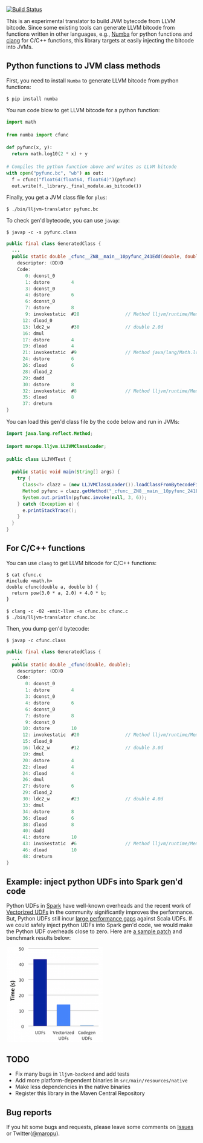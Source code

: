 [![Build Status](https://travis-ci.org/maropu/lljvm-translator.svg?branch=master)](https://travis-ci.org/maropu/lljvm-translator)

This is an experimental translator to build JVM bytecode from LLVM bitcode.
Since some existing tools can generate LLVM bitcode from functions written in other languages,
e.g.,  [Numba](https://numba.pydata.org/) for python functions and [clang](https://clang.llvm.org/) for C/C++ functions,
this library targets at easily injecting the bitcode into JVMs.

## Python functions to JVM class methods

First, you need to install `Numba` to generate LLVM bitcode from python functions:

    $ pip install numba

You run code blow to get LLVM bitcode for a python function:

```python
import math

from numba import cfunc

def pyfunc(x, y):
  return math.log10(2 * x) + y

# Compiles the python function above and writes as LLVM bitcode
with open("pyfunc.bc", "wb") as out:
  f = cfunc("float64(float64, float64)")(pyfunc)
  out.write(f._library._final_module.as_bitcode())
```

Finally, you get a JVM class file for `plus`:

    $ ./bin/lljvm-translator pyfunc.bc

To check gen'd bytecode, you can use `javap`:

    $ javap -c -s pyfunc.class

```java
public final class GeneratedClass {
  ...
  public static double _cfunc__ZN8__main__10pyfunc_241Edd(double, double);
    descriptor: (DD)D
    Code:
       0: dconst_0
       1: dstore        4
       3: dconst_0
       4: dstore        6
       6: dconst_0
       7: dstore        8
       9: invokestatic  #28                 // Method lljvm/runtime/Memory.createStackFrame:()V
      12: dload_0
      13: ldc2_w        #30                 // double 2.0d
      16: dmul
      17: dstore        4
      19: dload         4
      21: invokestatic  #9                  // Method java/lang/Math.log10:(D)D
      24: dstore        6
      26: dload         6
      28: dload_2
      29: dadd
      30: dstore        8
      32: invokestatic  #8                  // Method lljvm/runtime/Memory.destroyStackFrame:()V
      35: dload         8
      37: dreturn
}
```

You can load this gen'd class file by the code below and run in JVMs:

```java
import java.lang.reflect.Method;

import maropu.lljvm.LLJVMClassLoader;

public class LLJVMTest {

  public static void main(String[] args) {
    try {
      Class<?> clazz = (new LLJVMClassLoader()).loadClassFromBytecodeFile("GeneratedClass", "pyfunc.class");
      Method pyfunc = clazz.getMethod("_cfunc__ZN8__main__10pyfunc_241Edd", new Class[] {double.class, double.class});
      System.out.println(pyfunc.invoke(null, 3, 6));
    } catch (Exception e) {
      e.printStackTrace();
    }
  }
}
```

## For C/C++ functions

You can use `clang` to get LLVM bitcode for C/C++ functions:

    $ cat cfunc.c
    #include <math.h>
    double cfunc(double a, double b) {
      return pow(3.0 * a, 2.0) + 4.0 * b;
    }

    $ clang -c -O2 -emit-llvm -o cfunc.bc cfunc.c
    $ ./bin/lljvm-translator cfunc.bc

Then, you dump gen'd bytecode:

    $ javap -c cfunc.class

```java
public final class GeneratedClass {
  ...
  public static double _cfunc(double, double);
    descriptor: (DD)D
    Code:
       0: dconst_0
       1: dstore        4
       3: dconst_0
       4: dstore        6
       6: dconst_0
       7: dstore        8
       9: dconst_0
      10: dstore        10
      12: invokestatic  #20                 // Method lljvm/runtime/Memory.createStackFrame:()V
      15: dload_0
      16: ldc2_w        #12                 // double 3.0d
      19: dmul
      20: dstore        4
      22: dload         4
      24: dload         4
      26: dmul
      27: dstore        6
      29: dload_2
      30: ldc2_w        #23                 // double 4.0d
      33: dmul
      34: dstore        8
      36: dload         6
      38: dload         8
      40: dadd
      41: dstore        10
      43: invokestatic  #6                  // Method lljvm/runtime/Memory.destroyStackFrame:()V
      46: dload         10
      48: dreturn
}
```

## Example: inject python UDFs into Spark gen'd code

Python UDFs in [Spark](https://spark.apache.org/) have well-known overheads and the recent work of
[Vectorized UDFs](https://issues.apache.org/jira/browse/SPARK-21190) in the community
significantly improves the performance. But, Python UDFs still incur
[large performance gaps](https://gist.github.com/maropu/9f995f65b1cb160865e79e14e5216320) against Scala UDFs.
If we could safely inject python UDFs into Spark gen'd code, we would make the Python UDF overheads close to zero.
Here are [a sample patch](https://github.com/apache/spark/compare/master...maropu:LLJVMSpike) and benchmark results below:

![Python UDF benchmark results](resources/udf_benchmark_results.png)

## TODO

 * Fix many bugs in `lljvm-backend` and add tests
 * Add more platform-dependent binaries in `src/main/resources/native`
 * Make less dependencies in the native binaries
 * Register this library in the Maven Central Repository

## Bug reports

If you hit some bugs and requests, please leave some comments on [Issues](https://github.com/maropu/llvm-jdc/issues)
or Twitter([@maropu](http://twitter.com/#!/maropu)).

